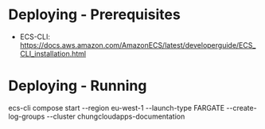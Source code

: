 # Deploying - Prerequisites
* ECS-CLI: https://docs.aws.amazon.com/AmazonECS/latest/developerguide/ECS_CLI_installation.html

# Deploying - Running
ecs-cli compose start --region eu-west-1 --launch-type FARGATE --create-log-groups --cluster chungcloudapps-documentation
